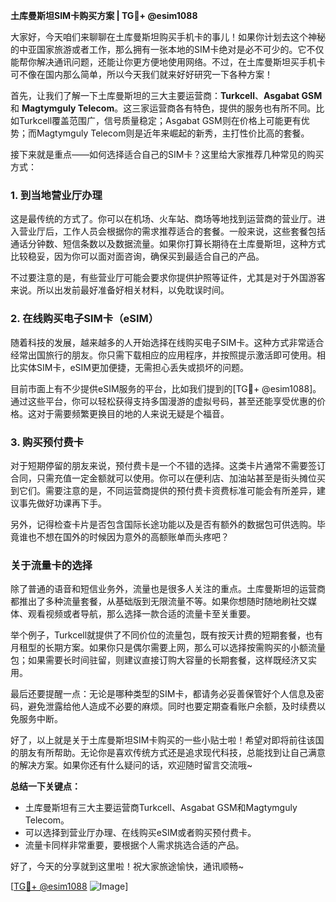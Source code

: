 **土库曼斯坦SIM卡购买方案 | TG💪+ @esim1088**

大家好，今天咱们来聊聊在土库曼斯坦购买手机卡的事儿！如果你计划去这个神秘的中亚国家旅游或者工作，那么拥有一张本地的SIM卡绝对是必不可少的。它不仅能帮你解决通讯问题，还能让你更方便地使用网络。不过，在土库曼斯坦买手机卡可不像在国内那么简单，所以今天我们就来好好研究一下各种方案！

首先，让我们了解一下土库曼斯坦的三大主要运营商：**Turkcell**、**Asgabat GSM** 和 **Magtymguly Telecom**。这三家运营商各有特色，提供的服务也有所不同。比如Turkcell覆盖范围广，信号质量稳定；Asgabat GSM则在价格上可能更有优势；而Magtymguly Telecom则是近年来崛起的新秀，主打性价比高的套餐。

接下来就是重点——如何选择适合自己的SIM卡？这里给大家推荐几种常见的购买方式：

### 1. 到当地营业厅办理

这是最传统的方式了。你可以在机场、火车站、商场等地找到运营商的营业厅。进入营业厅后，工作人员会根据你的需求推荐适合的套餐。一般来说，这些套餐包括通话分钟数、短信条数以及数据流量。如果你打算长期待在土库曼斯坦，这种方式比较稳妥，因为你可以面对面咨询，确保买到最适合自己的产品。

不过要注意的是，有些营业厅可能会要求你提供护照等证件，尤其是对于外国游客来说。所以出发前最好准备好相关材料，以免耽误时间。

### 2. 在线购买电子SIM卡（eSIM）

随着科技的发展，越来越多的人开始选择在线购买电子SIM卡。这种方式非常适合经常出国旅行的朋友。你只需下载相应的应用程序，并按照提示激活即可使用。相比实体SIM卡，eSIM更加便捷，无需担心丢失或损坏的问题。

目前市面上有不少提供eSIM服务的平台，比如我们提到的[TG💪+ @esim1088]。通过这些平台，你可以轻松获得支持多国漫游的虚拟号码，甚至还能享受优惠的价格。这对于需要频繁更换目的地的人来说无疑是个福音。

### 3. 购买预付费卡

对于短期停留的朋友来说，预付费卡是一个不错的选择。这类卡片通常不需要签订合同，只需充值一定金额就可以使用。你可以在便利店、加油站甚至是街头摊位买到它们。需要注意的是，不同运营商提供的预付费卡资费标准可能会有所差异，建议事先做好功课再下手。

另外，记得检查卡片是否包含国际长途功能以及是否有额外的数据包可供选购。毕竟谁也不想在国外的时候因为意外的高额账单而头疼吧？

### 关于流量卡的选择

除了普通的语音和短信业务外，流量也是很多人关注的重点。土库曼斯坦的运营商都推出了多种流量套餐，从基础版到无限流量不等。如果你想随时随地刷社交媒体、观看视频或者导航，那么选择一款合适的流量卡至关重要。

举个例子，Turkcell就提供了不同价位的流量包，既有按天计费的短期套餐，也有月租型的长期方案。如果你只是偶尔需要上网，那么可以选择按需购买的小额流量包；如果需要长时间驻留，则建议直接订购大容量的长期套餐，这样既经济又实用。

最后还要提醒一点：无论是哪种类型的SIM卡，都请务必妥善保管好个人信息及密码，避免泄露给他人造成不必要的麻烦。同时也要定期查看账户余额，及时续费以免服务中断。

好了，以上就是关于土库曼斯坦SIM卡购买的一些小贴士啦！希望对即将前往该国的朋友有所帮助。无论你是喜欢传统方式还是追求现代科技，总能找到让自己满意的解决方案。如果你还有什么疑问的话，欢迎随时留言交流哦~

**总结一下关键点：**
- 土库曼斯坦有三大主要运营商Turkcell、Asgabat GSM和Magtymguly Telecom。
- 可以选择到营业厅办理、在线购买eSIM或者购买预付费卡。
- 流量卡同样非常重要，要根据个人需求挑选合适的产品。

好了，今天的分享就到这里啦！祝大家旅途愉快，通讯顺畅~ 

[[TG💪+ @esim1088](https://t.me/s/esim1088) ![Image](https://i.postimg.cc/4NQfJmqS/Snipaste-2025-05-13-00-14-12.png)]